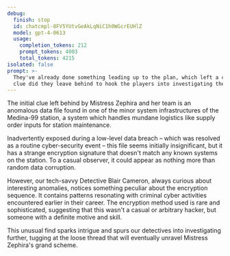 ```yaml
---
debug:
  finish: stop
  id: chatcmpl-8FV5YUtvGeAkLqNiC1h0WGcrEUHlZ
  model: gpt-4-0613
  usage:
    completion_tokens: 212
    prompt_tokens: 4003
    total_tokens: 4215
isolated: false
prompt: >-
  They've already done something leading up to the plan, which left a clue. What
  clue did they leave behind to hook the players into investigating their plot?
---
```

The initial clue left behind by Mistress Zephira and her team is an anomalous data file found in one of the minor system infrastructures of the Medina-99 station, a system which handles mundane logistics like supply order inputs for station maintenance.

Inadvertently exposed during a low-level data breach – which was resolved as a routine cyber-security event – this file seems initially insignificant, but it has a strange encryption signature that doesn't match any known systems on the station. To a casual observer, it could appear as nothing more than random data corruption. 

However, our tech-savvy Detective Blair Cameron, always curious about interesting anomalies, notices something peculiar about the encryption sequence. It contains patterns resonating with criminal cyber activities encountered earlier in their career. The encryption method used is rare and sophisticated, suggesting that this wasn't a casual or arbitrary hacker, but someone with a definite motive and skill.

This unusual find sparks intrigue and spurs our detectives into investigating further, tugging at the loose thread that will eventually unravel Mistress Zephira's grand scheme.